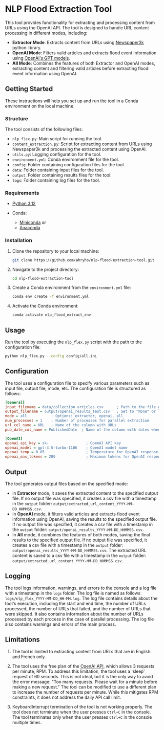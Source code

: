 # NLP Flood Extraction Tool

This tool provides functionality for extracting and processing content from URLs using the OpenAI API. The tool is designed to handle URL content processing in different modes, including:

* **Extractor Mode**: Extracts content from URLs using [Newspaper3k](https://newspaper.readthedocs.io/en/latest/) python library.
* **OpenAI Mode**: Filters valid articles and extracts flood event information using [OpenAI's GPT models](https://platform.openai.com/account/limits).
* **All Mode**: Combines the features of both Extractor and OpenAI modes, extracting content and filtering valid articles before extracting flood event information using OpenAI.

## Getting Started

These instructions will help you set up and run the tool in a Conda environment on the local machine.

### Structure

The tool consists of the following files:

* `nlp_flex.py`: Main script for running the tool.
* `content_extraction.py`: Script for extracting content from URLs using Newspaper3k and processing the extracted content using OpenAI.
* `utils.py`: Logging configuration for the tool.
* `environment.yml`: Conda environment file for the tool.
* `config`: Folder containing configuration files for the tool.
* `data`: Folder containing input files for the tool.
* `output`: Folder containing results files for the tool.
* `logs`: Folder containing log files for the tool.

### Requirements

- [Python 3.12](https://www.python.org/downloads/) 

- Conda:
  - [Miniconda](https://docs.conda.io/projects/miniconda/en/latest/) or 
  - [Anaconda](https://www.anaconda.com/)

### Installation

1. Clone the repository to your local machine:

    ```bash
    git clone https://github.com/ahryho/nlp-flood-extraction-tool.git
    ```

2. Navigate to the project directory:

    ```bash
    cd nlp-flood-extraction-tool
    ```

3. Create a Conda environment from the `environment.yml` file:

    ```bash
    conda env create -f environment.yml
    ```

4. Activate the Conda environment:

    ```bash
    conda activate nlp_flood_extract_env
    ```
   
## Usage

Run the tool by executing the `nlp_flex.py` script with the path to the configuration file:

```bash
python nlp_flex.py --config config/all.ini
```

## Configuration

The tool uses a configuration file to specify various parameters such as input file, output file, mode, etc. The configuration file is structured as follows:

```ini
[General]
input_filename = data/collection_articles.csv      ; Path to the file with the list of URLs
output_filename = output/openai_results_test.csv   ; Set to "None" or leave it empty for no output file
mode = all           ; Options: extractor, openai, all
num_processes = 1    ; Number of processes for parallel extraction
url_col_name = URL   ; Name of the column with URLs
pub_date_col_name = PublishedDate  ; Name of the column with dates when the articles was published

[OpenAI]
openai_api_key = sk-                 ; OpenAI API key
openai_model = gpt-3.5-turbo-1106    ; OpenAI model name
openai_temp = 0.85                   ; Temperature for OpenAI response
openai_max_tokens = 200              ; Maximum tokens for OpenAI response
```

## Output
The tool generates output files based on the specified mode:

* In **Extractor** mode, it saves the extracted content to the specified output file. If no output file was specified, it creates a csv file with a timestamp in the `output` folder: `output/extracted_url_content_YYYY-MM-DD_HHMMSS.csv`.
* In **OpenAI** mode, it filters valid articles and extracts flood event information using OpenAI, saving the results to the specified output file. If no output file was specified, it creates a csv file with a timestamp in the `output` folder: `output/openai_results_YYYY-MM-DD_HHMMSS.csv`.
* In **All** mode, it combines the features of both modes, saving the final results to the specified output file. If no output file was specified, it creates a csv file with a timestamp in the `output` folder: `output/openai_results_YYYY-MM-DD_HHMMSS.csv`. The extracted URL content is saved to a csv file with a timestamp in the `output` folder: `output/extracted_url_content_YYYY-MM-DD_HHMMSS.csv`.

## Logging
The tool logs information, warnings, and errors to the console and a log file with a timestamp in the `logs` folder. The log file is named as follows: `logs/nlp_flex_YYYY-MM-DD_HH-MM.log`. The log file contains details about the tool's execution, including the start and end time, the number of URLs processed, the number of URLs that failed, and the number of URLs that were skipped. It also contains information about the number of URLs processed by each process in the case of parallel processing. The log file also contains warnings and errors of the main process.

## Limitations

1. The tool is limited to extracting content from URLs that are in English and French only.

2. The tool uses the free plan of the [OpenAI API](https://platform.openai.com/account/limits), which allows 3 requests per minute, RPM. To address this limitation, the tool uses a 'sleep' request of 60 seconds. This is not ideal, but it is the only way to avoid the error message: "Too many requests. Please wait for a minute before making a new request." The tool can be modified to use a different plan to increase the number of requests per minute. While this mitigates RPM constraints, it does not address the daily API call limit. 

3. KeyboardInterrupt termination of the tool is not working properly. The tool does not terminate when the user presses `Ctrl+C` in the console. The tool terminates only when the user presses `Ctrl+C` in the console multiple times.
